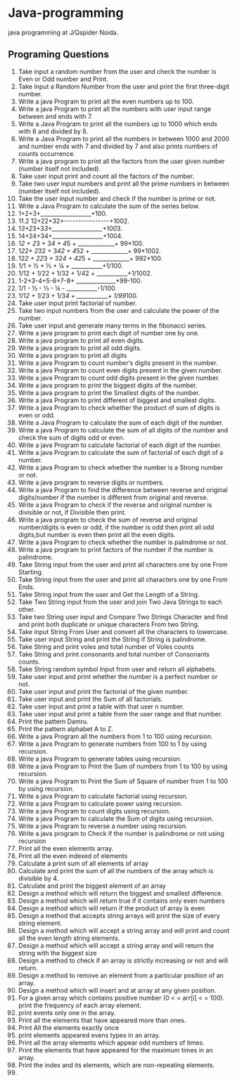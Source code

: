 # Java-programming
java programming at J/Qspider Noida.
## Programing Questions

1. Take input a random number from the user and check the number is Even or Odd number and Print.
2. Take Input a Random Number from the user and print the first three-digit number.
3. Write a java Program to print all the even numbers up to 100.
4. Write a java Program to print all the numbers with user input range between and ends with 7.
5. Write a Java Program to print all the numbers up to 1000 which ends with 8 and divided by 8.
6. Write a Java Program to print all the numbers in between 1000 and 2000 and number ends with 7 and divided by 7 and also prints numbers of counts occurrence.
7. Write a java program to print all the factors from the user given number (number itself not included).
8. Take user input print and count all the factors of the number.
9. Take two user input numbers and print all the prime numbers in between (number itself not included).
10. Take the user input number and check if the number is prime or not.
11. Write a Java Program to calculate the sum of the series below.
12. 1+2+3+__________________+100.
13. 11.2 12+22+32+----------------+1002.
14. 1*3+2*3+3*3+__________________+100*3.
15. 14+24+34+__________________+1004.
16. 1*2 + 2*3 + 3*4 + 4*5 + _____________+ 99*100.
17. 1*22+ 2*32 + 3*42 + 4*52 + _____________+ 99*1002.
18. 12*2 + 22*3 + 32*4 + 42*5 + _____________+ 992*100.
19. 1/1 + ½ + ⅓ + ¼ + ___________+1/100.
20. 1/12 + 1/22 + 1/32 + 1/42 + ___________+1/1002.
21. 1-2+3-4+5-6+7-8+ ______________+99-100.
22. 1/1 - ½ - ⅓ - ¼ - ___________-1/100.
23. 1/1*2 + 1/2*3 + 1/3*4 + ___________+ 1/99*100.
24. Take user input print factorial of number.
25. Take two input numbers from the user and calculate the power of the number.
26. Take user input and generate many terms in the fibonacci series.
27. Write a java program to print each digit of number one by one.
28. Write a java program to print all even digits.
29. Write a java program to print all odd digits.
30. Write a java program to print all digits
31. Write a java Program to count number’s digits present in the number.
32. Write a java Program to count even digits present in the given number.
33. Write a java Program to count odd digits present in the given number.
34. Write a java program to print the biggest digits of the number.
35. Write a java program to print the Smallest digits of the number.
36. Write a java Program to print different of biggest and smallest digits.
37. Write a java Program to check whether the product of sum of digits is even or odd.
38. Write a Java Program to calculate the sum of each digit of the number.
39. Write a java Program to calculate the sum of all digits of the number and check the sum of digits odd or even.
40. Write a java Program to calculate factorial of each digit of the number.
41. Write a java Program to calculate the sum of factorial of each digit of a number.
42. Write a java Program to check whether the number is a Strong number or not.
43. Write a java program to reverse digits or numbers.
44. Write a java Program to find the difference between reverse and original digits/number if the number is different from original and reverse.
45. Write a java Program to check if the reverse and original number is divisible or not, if Divisible then print.
46. Write a java program to check the sum of reverse and original number/digits is even or odd, if the number is odd then print all odd digits,but number is even then print all the even digits.
47. Write a java Program to check whether the number is palindrome or not.
48. Write a java program to print factors of the number if the number is palindrome.
49. Take String input from the user and print all characters one by one From Starting.
50. Take String input from the user and print all characters one by one From Ends.
51. Take String input from the user and Get the Length of a String.
52. Take Two String input from the user and join Two Java Strings to each other.
53. Take two String user input and Compare Two Strings Character and find and print  both duplicate or unique characters From two String.
54. Take input String From User and convert all the characters to lowercase.
55. Take user input String and print the String if String is palindrome.
56. Take String and print voles and total number of Voles counts
57. Take String and print consonants and total number of Consonants counts.
58. Take String random symbol Input from user and return all alphabets.
59. Take user input and print whether the number is a perfect number or not.
60. Take user input and print the factorial of the given number.
61. Take user input and print the Sum of all factorials.
62. Take user input and print a table with that user n number.
63. Take user input and print a table from the user range and that number.
64. Print the pattern Damru.
65. Print the pattern alphabet A to Z.
66. Write a java Program all the numbers from 1 to 100 using recursion.
67. Write a java Program to generate numbers from 100 to 1 by using recursion.
68. Write a java Program to generate tables using recursion.
69. Write a java Program to Print the Sum of numbers from 1 to 100 by using recursion.
70. Write a java Program to Print the Sum of Square of number from 1 to 100 by using recursion.
71. Write a java Program to calculate factorial using recursion.
72. Write a java Program to calculate power using recursion.
73. Write a java Program to count digits using recursion.
74. Write a java Program to calculate the Sum of digits using recursion.
75. Write a java Program to reverse a number using recursion.
76. Write a java program to Check if the number is palindrome or not using recursion
77. Print all the even elements array.
78. Print all the even indexed of elements
79. Calculate a print sum of all elements of array
80. Calculate and print the sum of all the numbers of the array which is divisible by 4.
81. Calculate and print the biggest element of an array
82. Design a method which will return the biggest and smallest difference.
83. Design a method which will return true if it contains only even numbers
84. Design a method which will return if the product of array is even
85. Design a method that accepts string arrays will print the size of every string element.
86. Design a method which will accept a string array and will print and count all the even length string elements.
87. Design a method which will accept a string array and will return the string with the biggest size
88. Design a method to check if an array is strictly increasing or not and will return.
89. Design a method to remove an element from a particular position of an array.
90. Design a method which will insert and at array at any given position.
91. For a given array which contains positive number (0 < = arr[i] < = 100). print the frequency of each array element.
92. print events only one in the array.
93. Print all the elements that have appeared more than ones.
94. Print All the elements exactly once
95. print elements appeared evens types in an array.
96. Print all the array elements which appear odd numbers of times.
97. Print the elements that have appeared for the maximum times in an array.
98. Print the index and its elements, which are non-repeating elements.
99. 







